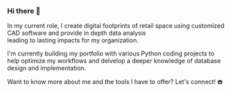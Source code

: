 ### Hi there 👋

<!--
**brentjand/brentjand** is a ✨ _special_ ✨ repository because its `README.md` (this file) appears on your GitHub profile.

Here are some ideas to get you started:

- 🔭 I’m currently working on ...
- 🌱 I’m currently learning ...
- 👯 I’m looking to collaborate on ...
- 🤔 I’m looking for help with ...
- 💬 Ask me about ...
- 📫 How to reach me: ...
- 😄 Pronouns: ...
- ⚡ Fun fact: ...
-->

In my current role, I create digital footprints of retail space using customized CAD software and provide in depth data analysis <br>
leading to lasting impacts for my organization. <br>

I'm currently building my portfolio with various Python coding projects to help optimize my workflows and delvelop a deeper knowledge of database design and implementation. <br>

Want to know more about me and the tools I have to offer? Let's connect! :phone: <br>
